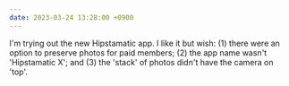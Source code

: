 ```yaml
---
date: 2023-03-24 13:28:00 +0900
---
```


I'm trying out the new Hipstamatic app. I like it but wish: (1) there were an option to preserve photos for paid members; (2) the app name wasn't 'Hipstamatic X'; and (3) the 'stack' of photos didn't have the camera on 'top'.
